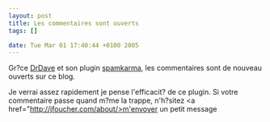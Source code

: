 ```yaml
--- 
layout: post
title: Les commentaires sont ouverts
tags: []

date: Tue Mar 01 17:40:44 +0100 2005
---
```



Gr?ce   <a href="http://www.unknowngenius.com">DrDave</a> et son plugin <a href="http://www.unknowngenius.com/blog/wordpress/spam-karma">spamkarma</a>, les commentaires sont de nouveau ouverts sur ce blog.

Je verrai assez rapidement je pense l'efficacit? de ce plugin. Si votre commentaire passe quand m?me   la trappe, n'h?sitez   <a href="http://jfoucher.com/about/>m'envoyer un petit message</a>
